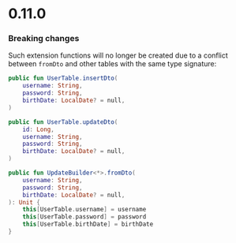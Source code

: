 # 0.11.0

### Breaking changes

Such extension functions will no longer be created due to a conflict between `fromDto` and other tables with the same type signature:
```kotlin
public fun UserTable.insertDto(
    username: String,
    password: String,
    birthDate: LocalDate? = null,
)

public fun UserTable.updateDto(
    id: Long,
    username: String,
    password: String,
    birthDate: LocalDate? = null,
)

public fun UpdateBuilder<*>.fromDto(
    username: String,
    password: String,
    birthDate: LocalDate? = null,
): Unit {
    this[UserTable.username] = username
    this[UserTable.password] = password
    this[UserTable.birthDate] = birthDate
}
```
